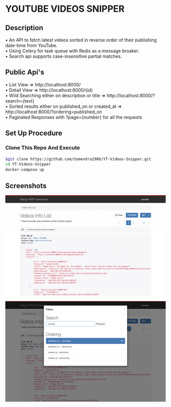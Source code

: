 # YOUTUBE VIDEOS SNIPPER

## Description
• An API to fetch latest videos sorted in reverse order of their publishing date-time from YouTube.</br>
• Using Celery for task queue with Redis as a message broaker.</br>
• Search api supports case-insensitive partial matches.</br>

## Public Api's
• List View => http://localhost:8000/</br>
• Detail View => http://localhost:8000/{id}</br>
• Wild Searching either on description or title => http://localhost:8000/?search={text}</br>
• Sorted results either on published_on or created_at => http://localhost:8000/?ordering=published_on</br>
• Paginated Responses with ?page={number} for all the requests</br>  

## Set Up Procedure
### Clone This Repo And Execute

```bash
$git clone https://github.com/Sumendra2906/YT-Videos-Snipper.git
cd YT-Videos-Snipper
docker-compose up
```

## Screenshots
<p align="center">
  <img src="https://github.com/Sumendra2906/YT-Videos-Snipper/blob/main/screenshots/2.png" />
 </p>
 <p align="center">
  <img src="https://github.com/Sumendra2906/YT-Videos-Snipper/blob/main/screenshots/1.png"/>
 </p>
